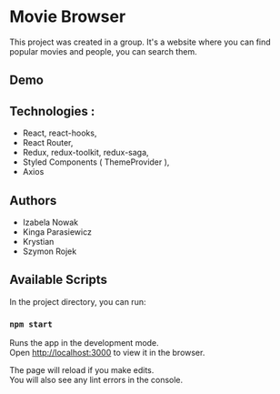 # Movie Browser

This project was created in a group.
It's a website where you can find popular movies and people, you can search them.


## Demo 


## Technologies : 
- React, react-hooks,
- React Router,
- Redux, redux-toolkit, redux-saga,
- Styled Components ( ThemeProvider ),
- Axios

## Authors
- Izabela Nowak
- Kinga Parasiewicz
-  Krystian
-  Szymon Rojek



## Available Scripts

In the project directory, you can run:

### `npm start`

Runs the app in the development mode.\
Open [http://localhost:3000](http://localhost:3000) to view it in the browser.

The page will reload if you make edits.\
You will also see any lint errors in the console.
